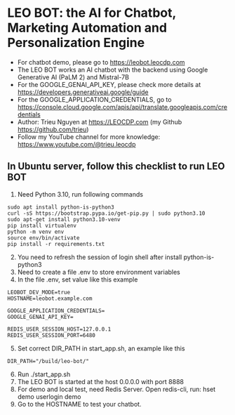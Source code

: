 # LEO BOT: the AI for Chatbot, Marketing Automation and Personalization Engine

- For chatbot demo, please go to https://leobot.leocdp.com
- The LEO BOT works an AI chatbot with the backend using Google Generative AI (PaLM 2) and Mistral-7B
- For the GOOGLE_GENAI_API_KEY, please check more details at https://developers.generativeai.google/guide 
- For the GOOGLE_APPLICATION_CREDENTIALS, go to https://console.cloud.google.com/apis/api/translate.googleapis.com/credentials
- Author: Trieu Nguyen at https://LEOCDP.com (my Github https://github.com/trieu)
- Follow my YouTube channel for more knowledge: https://www.youtube.com/@trieu.leocdp

## In Ubuntu server, follow this checklist to run LEO BOT

1. Need Python 3.10, run following commands
```
sudo apt install python-is-python3
curl -sS https://bootstrap.pypa.io/get-pip.py | sudo python3.10
sudo apt-get install python3.10-venv
pip install virtualenv
python -m venv env
source env/bin/activate
pip install -r requirements.txt
```
2. You need to refresh the session of login shell after install python-is-python3
3. Need to create a file .env to store environment variables
4. In the file .env, set value like this example
```
LEOBOT_DEV_MODE=true
HOSTNAME=leobot.example.com

GOOGLE_APPLICATION_CREDENTIALS=
GOOGLE_GENAI_API_KEY=

REDIS_USER_SESSION_HOST=127.0.0.1
REDIS_USER_SESSION_PORT=6480
```
5. Set correct DIR_PATH in start_app.sh, an example like this
```
DIR_PATH="/build/leo-bot/"
```
6. Run ./start_app.sh
7. The LEO BOT is started at the host 0.0.0.0 with port 8888
8. For demo and local test, need Redis Server. Open redis-cli, run: hset demo userlogin demo
9. Go to the HOSTNAME to test your chatbot. 